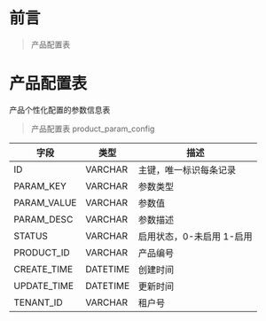 # 前言

> 产品配置表

# 产品配置表

产品个性化配置的参数信息表

> 产品配置表 product_param_config

 字段           | 类型       | 描述              
--------------|----------|-----------------
 ID           | VARCHAR  | 主键，唯一标识每条记录     
 PARAM_KEY    | VARCHAR  | 参数类型            
 PARAM_VALUE  | VARCHAR  | 参数值             
 PARAM_DESC   | VARCHAR  | 参数描述            
 STATUS       | VARCHAR  | 启用状态，0-未启用 1-启用 
 PRODUCT_ID   | VARCHAR  | 产品编号            
 CREATE_TIME  | DATETIME | 创建时间            
 UPDATE_TIME  | DATETIME | 更新时间            
 TENANT_ID    | VARCHAR  | 租户号